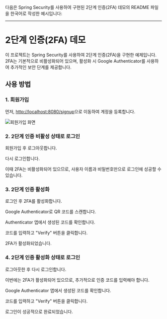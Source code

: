 다음은 Spring Security를 사용하여 구현된 2단계 인증(2FA) 데모의 README 파일을 한국어로 작성한 예시입니다:

---

# 2단계 인증(2FA) 데모

이 프로젝트는 Spring Security를 사용하여 2단계 인증(2FA)을 구현한 예제입니다. 2FA는 기본적으로 비활성화되어 있으며, 활성화 시 Google Authenticator를 사용하여 추가적인 보안 단계를 제공합니다.

## 사용 방법

### 1. 회원가입

먼저, [http://localhost:8080/signup](http://localhost:8082/signup)으로 이동하여 계정을 등록합니다.

![회원가입 화면](image)

### 2. 2단계 인증 비활성 상태로 로그인

회원가입 후 로그아웃합니다.

다시 로그인합니다.

이때 2FA는 비활성화되어 있으므로, 사용자 이름과 비밀번호만으로 로그인에 성공할 수 있습니다.


### 3. 2단계 인증 활성화

로그인 후 2FA를 활성화합니다.

Google Authenticator로 QR 코드를 스캔합니다.

Authenticator 앱에서 생성된 코드를 확인합니다.

코드를 입력하고 "Verify" 버튼을 클릭합니다.

2FA가 활성화되었습니다.

### 4. 2단계 인증 활성화 상태로 로그인

로그아웃한 후 다시 로그인합니다.

이번에는 2FA가 활성화되어 있으므로, 추가적으로 인증 코드를 입력해야 합니다.

Google Authenticator 앱에서 생성된 코드를 확인합니다.

코드를 입력하고 "Verify" 버튼을 클릭합니다.

로그인이 성공적으로 완료되었습니다.
